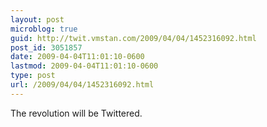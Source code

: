 ```yaml
---
layout: post
microblog: true
guid: http://twit.vmstan.com/2009/04/04/1452316092.html
post_id: 3051857
date: 2009-04-04T11:01:10-0600
lastmod: 2009-04-04T11:01:10-0600
type: post
url: /2009/04/04/1452316092.html
---
```

The revolution will be Twittered.
